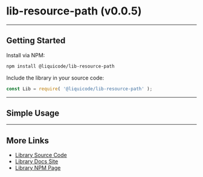 
# lib-resource-path (v0.0.5)


---------------------------------------------------------------------


## Getting Started

Install via NPM:
```bash
npm install @liquicode/lib-resource-path
```

Include the library in your source code:
```javascript
const Lib = require( '@liquicode/lib-resource-path' );
```


---------------------------------------------------------------------


## Simple Usage


---------------------------------------------------------------------


## More Links

- [Library Source Code](https://github.com/liquicode/lib-resource-path)
- [Library Docs Site](http://lib-resource-path.liquicode.com)
- [Library NPM Page](https://www.npmjs.com/package/@liquicode/lib-resource-path)

